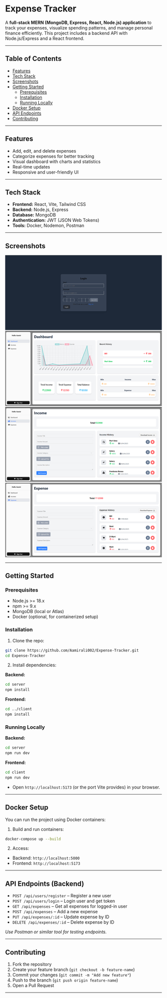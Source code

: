 
# Expense Tracker

A **full-stack MERN (MongoDB, Express, React, Node.js) application** to track your expenses, visualize spending patterns, and manage personal finance efficiently. This project includes a backend API with Node.js/Express and a React frontend.

---

## Table of Contents

- [Features](#features)  
- [Tech Stack](#tech-stack)  
- [Screenshots](#screenshots)  
- [Getting Started](#getting-started)  
  - [Prerequisites](#prerequisites)  
  - [Installation](#installation)  
  - [Running Locally](#running-locally)  
- [Docker Setup](#docker-setup)   
- [API Endpoints](#api-endpoints)  
- [Contributing](#contributing)  

---

## Features

- Add, edit, and delete expenses  
- Categorize expenses for better tracking  
- Visual dashboard with charts and statistics  
- Real-time updates  
- Responsive and user-friendly UI  

---

## Tech Stack

- **Frontend:** React, Vite, Tailwind CSS  
- **Backend:** Node.js, Express  
- **Database:** MongoDB  
- **Authentication:** JWT (JSON Web Tokens)  
- **Tools:** Docker, Nodemon, Postman  

---

## Screenshots

![Login Page](./screenshots/login.png) 
![Dashboard](./screenshots/dashboard.png)  
![Add Income](./screenshots/add-income.png)
![Add Expense](./screenshots/add-expense.png)  

---

## Getting Started

### Prerequisites

- Node.js >= 18.x  
- npm >= 9.x  
- MongoDB (local or Atlas)  
- Docker (optional, for containerized setup)  

### Installation

1. Clone the repo:

```bash
git clone https://github.com/Aamirali002/Expense-Tracker.git
cd Expense-Tracker
```

2. Install dependencies:

**Backend:**

```bash
cd server
npm install
```

**Frontend:**

```bash
cd ../client
npm install
```

### Running Locally

**Backend:**

```bash
cd server
npm run dev
```

**Frontend:**

```bash
cd client
npm run dev
```

- Open `http://localhost:5173` (or the port Vite provides) in your browser.  

---

## Docker Setup

You can run the project using Docker containers:

1. Build and run containers:

```bash
docker-compose up --build
```

2. Access:

- Backend: `http://localhost:5000`  
- Frontend: `http://localhost:5173`  

---


## API Endpoints (Backend)

- `POST /api/users/register` – Register a new user  
- `POST /api/users/login` – Login user and get token  
- `GET /api/expenses` – Get all expenses for logged-in user  
- `POST /api/expenses` – Add a new expense  
- `PUT /api/expenses/:id` – Update expense by ID  
- `DELETE /api/expenses/:id` – Delete expense by ID  

*Use Postman or similar tool for testing endpoints.*

---

## Contributing

1. Fork the repository  
2. Create your feature branch (`git checkout -b feature-name`)  
3. Commit your changes (`git commit -m "Add new feature"`)  
4. Push to the branch (`git push origin feature-name`)  
5. Open a Pull Request  

---
